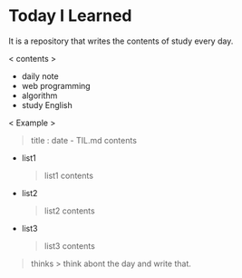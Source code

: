 # Today I Learned
It is a repository that writes the contents of study every day.

< contents >
* daily note
* web programming
* algorithm
* study English

< Example >

> title : date - TIL.md
> contents
* list1
	> list1 contents
* list2
	> list2 contents
* list3
	> list3 contents
> thinks
	> think abont the day and write that.
